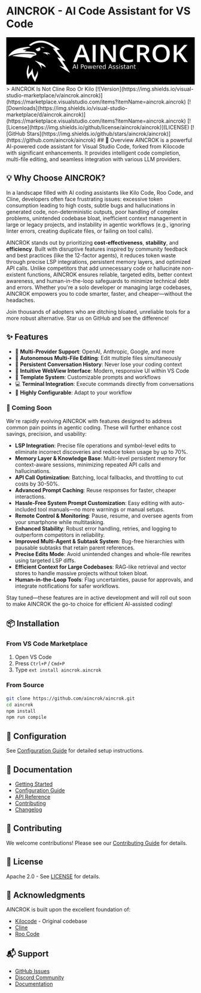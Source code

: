 # AINCROK - AI Code Assistant for VS Code

<div align="center">
  <img src="readme-banner.png" alt="AINCROK Banner" width="600">
</div>
> AINCROK Is Not Cline Roo Or Kilo
[![Version](https://img.shields.io/visual-studio-marketplace/v/aincrok.aincrok)](https://marketplace.visualstudio.com/items?itemName=aincrok.aincrok)
[![Downloads](https://img.shields.io/visual-studio-marketplace/d/aincrok.aincrok)](https://marketplace.visualstudio.com/items?itemName=aincrok.aincrok)
[![License](https://img.shields.io/github/license/aincrok/aincrok)](LICENSE)
[![GitHub Stars](https://img.shields.io/github/stars/aincrok/aincrok)](https://github.com/aincrok/aincrok)
## 🚀 Overview
AINCROK is a powerful AI-powered code assistant for Visual Studio Code, forked from Kilocode with significant enhancements. It provides intelligent code completion, multi-file editing, and seamless integration with various LLM providers.

## 💡 Why Choose AINCROK?

In a landscape filled with AI coding assistants like Kilo Code, Roo Code, and Cline, developers often face frustrating issues: excessive token consumption leading to high costs, subtle bugs and hallucinations in generated code, non-deterministic outputs, poor handling of complex problems, unintended codebase bloat, inefficient context management in large or legacy projects, and instability in agentic workflows (e.g., ignoring linter errors, creating duplicate files, or failing on tool calls).

AINCROK stands out by prioritizing **cost-effectiveness**, **stability**, and **efficiency**. Built with disruptive features inspired by community feedback and best practices (like the 12-factor agents), it reduces token waste through precise LSP integrations, persistent memory layers, and optimized API calls. Unlike competitors that add unnecessary code or hallucinate non-existent functions, AINCROK ensures reliable, targeted edits, better context awareness, and human-in-the-loop safeguards to minimize technical debt and errors. Whether you're a solo developer or managing large codebases, AINCROK empowers you to code smarter, faster, and cheaper—without the headaches.

Join thousands of adopters who are ditching bloated, unreliable tools for a more robust alternative. Star us on GitHub and see the difference!

## ✨ Features

- 🤖 **Multi-Provider Support**: OpenAI, Anthropic, Google, and more
- 📝 **Autonomous Multi-File Editing**: Edit multiple files simultaneously
- 💬 **Persistent Conversation History**: Never lose your coding context
- 🎨 **Intuitive WebView Interface**: Modern, responsive UI within VS Code
- 🚀 **Template System**: Customizable prompts and workflows
- 💻 **Terminal Integration**: Execute commands directly from conversations
- 🔧 **Highly Configurable**: Adapt to your workflow

### 🚧 Coming Soon

We're rapidly evolving AINCROK with features designed to address common pain points in agentic coding. These will further enhance cost savings, precision, and usability:

- **LSP Integration**: Precise file operations and symbol-level edits to eliminate incorrect discoveries and reduce token usage by up to 70%.
- **Memory Layer & Knowledge Base**: Multi-level persistent memory for context-aware sessions, minimizing repeated API calls and hallucinations.
- **API Call Optimization**: Batching, local fallbacks, and throttling to cut costs by 30-50%.
- **Advanced Prompt Caching**: Reuse responses for faster, cheaper interactions.
- **Hassle-Free System Prompt Customization**: Easy editing with auto-included tool manuals—no more warnings or manual setups.
- **Remote Control & Monitoring**: Pause, resume, and oversee agents from your smartphone while multitasking.
- **Enhanced Stability**: Robust error handling, retries, and logging to outperform competitors in reliability.
- **Improved Multi-Agent & Subtask System**: Bug-free hierarchies with pausable subtasks that retain parent references.
- **Precise Edits Mode**: Avoid unintended changes and whole-file rewrites using targeted LSP diffs.
- **Efficient Context for Large Codebases**: RAG-like retrieval and vector stores to handle massive projects without token bloat.
- **Human-in-the-Loop Tools**: Flag uncertainties, pause for approvals, and integrate notifications for safer workflows.

Stay tuned—these features are in active development and will roll out soon to make AINCROK the go-to choice for efficient AI-assisted coding!

## 📦 Installation

### From VS Code Marketplace

1. Open VS Code
2. Press `Ctrl+P` / `Cmd+P`
3. Type `ext install aincrok.aincrok`

### From Source

```bash
git clone https://github.com/aincrok/aincrok.git
cd aincrok
npm install
npm run compile
```

## 🔧 Configuration

See [Configuration Guide](docs/CONFIGURATION.md) for detailed setup instructions.

## 📖 Documentation

- [Getting Started](docs/GETTING_STARTED.md)
- [Configuration Guide](docs/CONFIGURATION.md)
- [API Reference](docs/API.md)
- [Contributing](CONTRIBUTING.md)
- [Changelog](CHANGELOG.md)

## 🤝 Contributing

We welcome contributions! Please see our [Contributing Guide](CONTRIBUTING.md) for details.

## 📄 License

Apache 2.0 - See [LICENSE](LICENSE) for details.

## 🙏 Acknowledgments

AINCROK is built upon the excellent foundation of:

- [Kilocode](https://github.com/Kilo-Org/kilocode) - Original codebase
- [Cline](https://github.com/cline/cline)
- [Roo Code](https://github.com/RooCodeInc/Roo-Code)

## 📬 Support

- [GitHub Issues](https://github.com/aincrok/aincrok/issues)
- [Discord Community](https://discord.gg/yeYsX7cZUr)
- [Documentation](https://aincrok.dev/docs)
